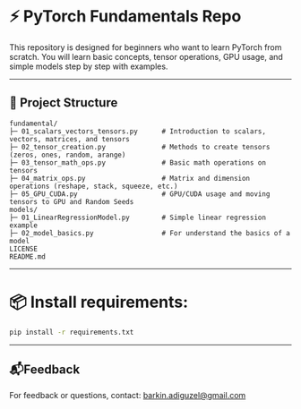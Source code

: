 # ⚡ PyTorch Fundamentals Repo

This repository is designed for beginners who want to learn PyTorch from scratch.
You will learn basic concepts, tensor operations, GPU usage, and simple models step by step with examples.

---
## 🧱 Project Structure
```
fundamental/
├─ 01_scalars_vectors_tensors.py      # Introduction to scalars, vectors, matrices, and tensors
├─ 02_tensor_creation.py              # Methods to create tensors (zeros, ones, random, arange)
├─ 03_tensor_math_ops.py              # Basic math operations on tensors
├─ 04_matrix_ops.py                   # Matrix and dimension operations (reshape, stack, squeeze, etc.)
├─ 05_GPU_CUDA.py                     # GPU/CUDA usage and moving tensors to GPU and Random Seeds
models/
├─ 01_LinearRegressionModel.py        # Simple linear regression example
├─ 02_model_basics.py                 # For understand the basics of a model
LICENSE
README.md
```
---
# 📦 Install requirements:
```bash
pip install -r requirements.txt
```
---
## 📬Feedback
For feedback or questions, contact: [barkin.adiguzel@gmail.com](mailto:barkin.adiguzel@gmail.com)
